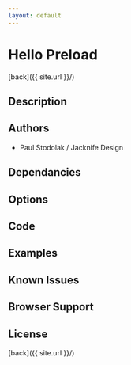 ```yaml
---
layout: default
---
```


# Hello Preload
[back]({{ site.url }}/)

## Description

## Authors
- Paul Stodolak / Jacknife Design

## Dependancies

## Options

## Code

## Examples

## Known Issues

## Browser Support

## License

[back]({{ site.url }}/)